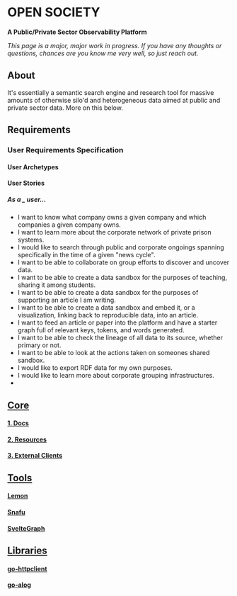 # OPEN SOCIETY
**A Public/Private Sector Observability Platform**
<!--- Table of Contents (This shit's gonna be long until it's organized and put into different folders... if that's needed. --->
*This page is a major, major work in progress. If you have any thoughts or questions, chances are you know me very well, so just reach out.*

## About
It's essentially a semantic search engine and research tool for massive amounts of otherwise silo'd and heterogeneous data aimed at public and private sector data. More on this below. 

## Requirements
### User Requirements Specification
#### User Archetypes
#### User Stories
##### As a _ user... 
<!--- https://docs.google.com/document/d/1fNbXKb1EVygJ3O6lIzXXfS8r12xxaPbSys4P-IbUlcc/edit -- for an old scratch list --->
<!--- would like to keep these lines from wrapping for readability. Not a priority at the moment, but something to think about. --->
- I want to know what company owns a given company and which companies a given company owns. 
- I want to learn more about the corporate network of private prison systems. 
- I would like to search through public and corporate ongoings spanning specifically in the time of a given "news cycle". 
- I want to be able to collaborate on group efforts to discover and uncover data. 
- I want to be able to create a data sandbox for the purposes of teaching, sharing it among students. 
- I want to be able to create a data sandbox for the purposes of supporting an article I am writing. 
- I want to be able to create a data sandbox and embed it, or a visualization, linking back to reproducible data, into an article. 
- I want to feed an article or paper into the platform and have a starter graph full of relevant keys, tokens, and words generated.
- I want to be able to check the lineage of all data to its source, whether primary or not. 
- I want to be able to look at the actions taken on someones shared sandbox. 
- I would like to export RDF data for my own purposes. 
- I would like to learn more about corporate grouping infrastructures. 
-  

<!-- 
## Background
Data monopolies, big tech tools for specialists and for large institutions. Time to better educate people on big tech. Allows for proofing and supporting articles through embedding. 
-->

<!-- 
## Features
- Can feed in an article you want proofed.. Hopefully you get something out of it? 
  - Proofing can go fetch sited articles... or try?

## General ETL
Data provider -tabular-data-> RDF Mapping -> Bunch of other stuff -> Presentation and Query Layer

## General Questions
### Why Reinvent the Wheel?
- 

### Compliance

## Code Base

### Main Ideas

### React vs not-React
### Requirements
- DHT for inferred RDF updates and commits. 

### Why Go?
- Simple, fast, accessible. Easy for open source community to open any part of the code base and understand what's going on.

### Misc

## Research:

## Impl
### DB
**Overview**. In general, two modules exist outside the
database engine to handle RDF data and queries: (1) an RDF
import module, and (2) an RDF query module. Our proposed
data-centric schema creation technique exists inside the RDF
import module. The schema creation process takes as input an
RDF data set. The output of our technique is a schema (i.e., a
set of relational tables) used to store the imported RDF data
in the underlying DBMS.  
**Problem Definition**. Given a data set of RDF triples,
generate a relational table schema that achieves the following
criteria. (1) Maximize the likelihood that queries will access
properties in the same table without causing a join and
(2) Minimize the amount of unnecessary data processing by
reducing extra data storage (e.g., null storage).  

#### KV Stores
- Badger
- Bolt
- BitCask
- Pebble

- gStore vs Jena
-->

<!--

**Here are some ideas to get you started:**

🙋‍♀️ A short introduction - what is your organization all about?
🌈 Contribution guidelines - how can the community get involved?
👩‍💻 Useful resources - where can the community find your docs? Is there anything else the community should know?
🍿 Fun facts - what does your team eat for breakfast?
🧙 Remember, you can do mighty things with the power of [Markdown](https://docs.github.com/github/writing-on-github/getting-started-with-writing-and-formatting-on-github/basic-writing-and-formatting-syntax)
-->
  
## [Core](#core)
#### [1. Docs](github.com/OpenSocietyPlatform/docs)  
#### [2. Resources](github.com/OpenSocietyPlatform/resources)
#### [3. External Clients](github.com/OpenSocietyPlatform/resources)
  
## [Tools](#tools)
#### [Lemon](github.com/OpenSocietyPlatform/lemon)
#### [Snafu](github.com/OpenSocietyPlatform/snafu)
#### [SvelteGraph](github.com/OpenSocietyPlatform/sveltegraph)
  
## [Libraries](#libraries)
#### [go-httpclient](github.com/OpenSocietyPlatform/go-httpclient)
#### [go-alog](github.com/OpenSocietyPlatform/go-alog)
